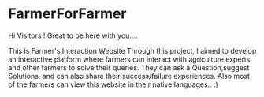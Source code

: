 # FarmerForFarmer
Hi Visitors !  Great to be here with you....

This is Farmer's Interaction Website Through this project, I aimed to develop an interactive platform where farmers can interact with agriculture experts and other farmers to solve their queries. They can ask a Question,suggest Solutions, and can also share their success/failure experiences. Also most of the farmers can view this website in their native languages.. :)
